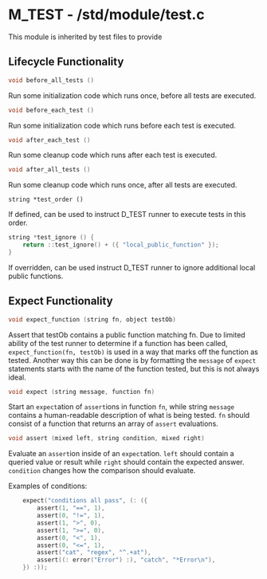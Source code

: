 # M_TEST - /std/module/test.c

This module is inherited by test files to provide

## Lifecycle Functionality

```c
void before_all_tests ()
```
Run some initialization code which runs once, before all tests are executed.

```c
void before_each_test ()
```
Run some initialization code which runs before each test is executed.

```c
void after_each_test ()
```
Run some cleanup code which runs after each test is executed.

```c
void after_all_tests ()
```
Run some cleanup code which runs once, after all tests are executed.

```
string *test_order ()
```
If defined, can be used to instruct D_TEST runner to execute tests in this order.

```c
string *test_ignore () {
    return ::test_ignore() + ({ "local_public_function" });
}
```
If overridden, can be used instruct D_TEST runner to ignore additional local public functions.

## Expect Functionality

```c
void expect_function (string fn, object testOb)
```
Assert that testOb contains a public function matching fn. Due to limited ability of the test runner to determine if a function has been called, `expect_function(fn, testOb)` is used in a way that marks off the function as tested. Another way this can be done is by formatting the `message` of `expect` statements starts with the name of the function tested, but this is not always ideal.

```c
void expect (string message, function fn)
```
Start an `expect`ation of `assert`ions in function `fn`, while string `message` contains a human-readable description of what is being tested. `fn` should consist of a function that returns an array of `assert` evaluations.

```c
void assert (mixed left, string condition, mixed right)
```
Evaluate an `assert`ion inside of an `expect`ation. `left` should contain a queried value or result while `right` should contain the expected answer. `condition` changes how the comparison should evaluate.

Examples of conditions:
```c
    expect("conditions all pass", (: ({
        assert(1, "==", 1),
        assert(0, "!=", 1),
        assert(1, ">", 0),
        assert(1, ">=", 0),
        assert(0, "<", 1),
        assert(0, "<=", 1),
        assert("cat", "regex", "^.+at"),
        assert((: error("Error") :), "catch", "*Error\n"),
    }) :));
```